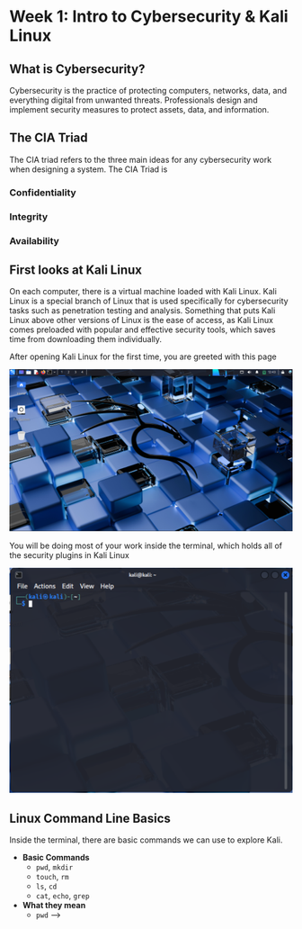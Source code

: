 # Week 1: Intro to Cybersecurity & Kali Linux

## What is Cybersecurity?

Cybersecurity is the practice of protecting computers, networks, data, and everything digital from unwanted threats. Professionals design and implement security measures to protect assets, data, and information.

## The CIA Triad

The CIA triad refers to the three main ideas for any cybersecurity work when designing a system. The CIA Triad is

### Confidentiality

### Integrity

### Availability

## First looks at Kali Linux
On each computer, there is a virtual machine loaded with Kali Linux. Kali Linux is a special branch of Linux that is used specifically for cybersecurity tasks such as penetration testing and analysis. Something that puts Kali Linux above other versions of Linux is the ease of access, as Kali Linux comes preloaded with popular and effective security tools, which saves time from downloading them individually. 

After opening Kali Linux for the first time, you are greeted with this page

![View of the Kali Linux Desktop](https://github.com/MichaelElliottJ/Ethical-Hacking-Curriculum/blob/main/img/KaliDesktop.png)

You will be doing most of your work inside the terminal, which holds all of the security plugins in Kali Linux

![View of the Kali Linux Terminal](https://github.com/MichaelElliottJ/Ethical-Hacking-Curriculum/blob/main/img/KaliTerminal.png)

## Linux Command Line Basics

Inside the terminal, there are basic commands we can use to explore Kali.
- **Basic Commands**
  - `pwd`, `mkdir`
  - `touch`, `rm`
  - `ls`, `cd`
  - `cat`, `echo`, `grep`
- **What they mean**
  - `pwd` --> 
